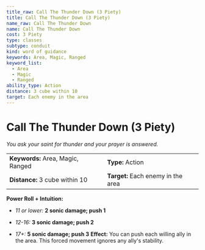 ```yaml
---
title_raw: Call The Thunder Down (3 Piety)
title: Call The Thunder Down (3 Piety)
name_raw: Call The Thunder Down
name: Call The Thunder Down
cost: 3 Piety
type: classes
subtype: conduit
kind: word of guidance
keywords: Area, Magic, Ranged
keyword_list:
  - Area
  - Magic
  - Ranged
ability_type: Action
distance: 3 cube within 10
target: Each enemy in the area
---
```


# Call The Thunder Down (3 Piety)

*You ask your saint for thunder and your prayer is answered.*

|                                   |                                    |
| :-------------------------------- | :--------------------------------- |
| **Keywords:** Area, Magic, Ranged | **Type:** Action                   |
| **Distance:** 3 cube within 10    | **Target:** Each enemy in the area |

**Power Roll + Intuition:**

- *11 or lower:* **2 sonic damage; push 1**

- *12-16:* **3 sonic damage; push 2**

- *17+:* **5 sonic damage; push 3** **Effect:** You can push each willing ally in the area. This forced movement ignores any ally's stability.
